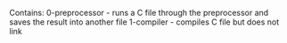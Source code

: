 Contains:
0-preprocessor - runs a C file through the preprocessor and saves the result into another file
1-compiler - compiles C file but does not link
